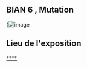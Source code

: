 ## BIAN 6 , Mutation ## 
(![image](https://user-images.githubusercontent.com/112189073/220954985-75c68cf6-3354-4daa-a19c-22b8fe3ae6f7.png)

## Lieu de l'exposition ##
[****](https://github.com/lianouu/H23_V13_INSPIRATION_MARLEAU/blob/main/TP1A_BIAN_visite/image/entr%C3%A9e.md)
